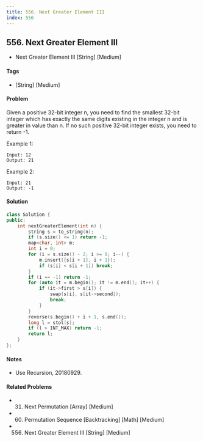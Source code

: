 ```yaml
---
title: 556. Next Greater Element III
index: 556
---
```


## 556. Next Greater Element III
- Next Greater Element III [String] [Medium]

#### Tags
- [String] [Medium]

#### Problem
Given a positive 32-bit integer n, you need to find the smallest 32-bit integer which has exactly the same digits existing in the integer n and is greater in value than n. If no such positive 32-bit integer exists, you need to return -1.

Example 1:

    Input: 12
    Output: 21

Example 2:

    Input: 21
    Output: -1

#### Solution
``` C++
class Solution {
public:
    int nextGreaterElement(int n) {
        string s = to_string(n);
        if (s.size() <= 1) return -1;
        map<char, int> m;
        int i = 0;
        for (i = s.size() - 2; i >= 0; i--) {
            m.insert({s[i + 1], i + 1});
            if (s[i] < s[i + 1]) break;
        }
        if (i == -1) return -1;
        for (auto it = m.begin(); it != m.end(); it++) {
            if (it->first > s[i]) {
                swap(s[i], s[it->second]);
                break;
            }
        }
        reverse(s.begin() + i + 1, s.end());
        long l = stol(s);
        if (l > INT_MAX) return -1;
        return l;
    }
};
```

#### Notes
- Use Recursion, 20180929.

#### Related Problems
- 31. Next Permutation [Array] [Medium]
- 60. Permutation Sequence [Backtracking] [Math] [Medium]
- 556. Next Greater Element III [String] [Medium]
